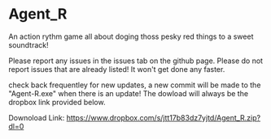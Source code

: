 # Agent_R

An action rythm game all about doging thoss pesky red things to a sweet soundtrack!

Please report any issues in the issues tab on the github page.
Please do not report issues that are already listed! It won't get done any faster.

check back frequentley for new updates, a new commit will be made to the "Agent-R.exe" when there is an update!
  The dowload will always be the dropbox link provided below.

Downoload Link:
  https://www.dropbox.com/s/jtt17b83dz7yjtd/Agent_R.zip?dl=0
